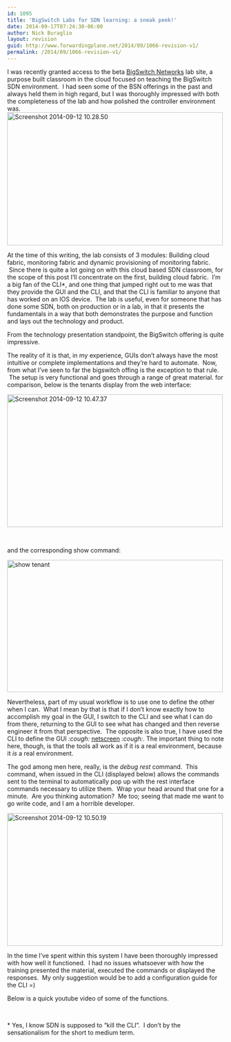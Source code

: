 ```yaml
---
id: 1095
title: 'BigSwitch Labs for SDN learning: a sneak peek!'
date: 2014-09-17T07:24:30-06:00
author: Nick Buraglio
layout: revision
guid: http://www.forwardingplane.net/2014/09/1066-revision-v1/
permalink: /2014/09/1066-revision-v1/
---
```

I was recently granted access to the beta <a href="http://www.bigswitch.com/" target="_blank">BigSwitch Networks</a> lab site, a purpose built classroom in the cloud focused on teaching the BigSwitch SDN environment.  I had seen some of the BSN offerings in the past and always held them in high regard, but I was thoroughly impressed with both the completeness of the lab and how polished the controller environment was.<img class="aligncenter wp-image-1070" src="http://www.forwardingplane.net/wp-content/uploads/2014/09/Screenshot-2014-09-12-10.28.50.png" alt="Screenshot 2014-09-12 10.28.50" width="500" height="308" />

At the time of this writing, the lab consists of 3 modules: Building cloud fabric, monitoring fabric and dynamic provisioning of monitoring fabric.  Since there is quite a lot going on with this cloud based SDN classroom, for the scope of this post I&#8217;ll concentrate on the first, building cloud fabric.  I&#8217;m a big fan of the CLI*, and one thing that jumped right out to me was that they provide the GUI and the CLI, and that the CLI is familiar to anyone that has worked on an IOS device.  The lab is useful, even for someone that has done some SDN, both on production or in a lab, in that it presents the fundamentals in a way that both demonstrates the purpose and function and lays out the technology and product.

From the technology presentation standpoint, the BigSwitch offering is quite impressive.

The reality of it is that, in my experience, GUIs don&#8217;t always have the most intuitive or complete implementations and they&#8217;re hard to automate.  Now, from what I&#8217;ve seen to far the bigswitch offing is the exception to that rule.  The setup is very functional and goes through a range of great material. for comparison, below is the tenants display from the web interface:

[<img class="aligncenter wp-image-1082" src="http://www.forwardingplane.net/wp-content/uploads/2014/09/Screenshot-2014-09-12-10.47.37.png" alt="Screenshot 2014-09-12 10.47.37" width="500" height="307" />](http://www.forwardingplane.net/wp-content/uploads/2014/09/Screenshot-2014-09-12-10.47.37.png)

&nbsp;

and the corresponding show command:

[<img class="aligncenter wp-image-1074" src="http://www.forwardingplane.net/wp-content/uploads/2014/09/Screenshot-2014-09-12-10.33.49.png" alt="show tenant" width="500" height="306" />](http://www.forwardingplane.net/wp-content/uploads/2014/09/Screenshot-2014-09-12-10.33.49.png)

Nevertheless, part of my usual workflow is to use one to define the other when I can.  What I mean by that is that if I don&#8217;t know exactly how to accomplish my goal in the GUI, I switch to the CLI and see what I can do from there, returning to the GUI to see what has changed and then reverse engineer it from that perspective.  The opposite is also true, I have used the CLI to define the GUI _:cough:_ <a href="http://www.juniper.net/us/en/products-services/security/netscreen/" target="_blank">netscreen</a> _:cough:_. The important thing to note here, though, is that the tools all work as if it is a real environment, because it _is_ a real environment.

The god among men here, really, is the _debug rest_ command.  This command, when issued in the CLI (displayed below) allows the commands sent to the terminal to automatically pop up with the rest interface commands necessary to utilize them.  Wrap your head around that one for a minute.  Are you thinking automation?  Me too; seeing that made me want to go write code, and I am a horrible developer.

<img class="aligncenter wp-image-1084" src="http://www.forwardingplane.net/wp-content/uploads/2014/09/Screenshot-2014-09-12-10.50.19.png" alt="Screenshot 2014-09-12 10.50.19" width="500" height="307" /> 

In the time I&#8217;ve spent within this system I have been thoroughly impressed with how well it functioned.  I had no issues whatsoever with how the training presented the material, executed the commands or displayed the responses.  My only suggestion would be to add a configuration guide for the CLI =)

Below is a quick youtube video of some of the functions.  


&nbsp;

* Yes, I know SDN is supposed to &#8220;kill the CLI&#8221;.  I don&#8217;t by the sensationalism for the short to medium term.